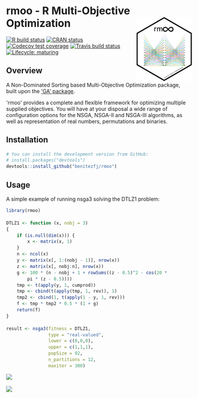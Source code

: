 
<!-- README.md is generated from README.Rmd. Please edit that file -->
# rmoo - R Multi-Objective Optimization <img src="man/figures/logo.png" align="right" width="150px" alt=""/>

<!-- badges: start -->
[![R build status](https://github.com/benitezfj/rmoo/workflows/R-CMD-check/badge.svg)](https://github.com/benitezfj/rmoo/actions) [![CRAN status](https://www.r-pkg.org/badges/version/rmoo)](https://CRAN.R-project.org/package=rmoo) [![Codecov test coverage](https://codecov.io/gh/benitezfj/rmoo/branch/master/graph/badge.svg?token=QK4Z2yVUSw)](https://codecov.io/gh/benitezfj/rmoo?branch=master) [![Travis build status](https://travis-ci.com/benitezfj/rmoo.svg?branch=master)](https://travis-ci.com/benitezfj/rmoo) [![Lifecycle: maturing](https://img.shields.io/badge/lifecycle-maturing-blue.svg)](https://www.tidyverse.org/lifecycle/#maturing) <!-- badges: end -->

## Overview

A Non-Dominated Sorting based Multi-Objective Optimization package, built upon the ['GA' package](https://CRAN.R-project.org/package=GA).

'rmoo' provides a complete and flexible framework for optimizing multiple supplied objectives. You will have at your disposal a wide range of configuration options for the NSGA, NSGA-II and NSGA-III algorithms, as well as representation of real numbers, permutations and binaries.

## Installation

``` r
# You can install the development version from GitHub:
# install.packages("devtools")
devtools::install_github("benitezfj/rmoo")
```

## Usage

A simple example of running nsga3 solving the DTLZ1 problem:

``` r
library(rmoo)

DTLZ1 <- function (x, nobj = 3) 
{
    if (is.null(dim(x))) {
        x <- matrix(x, 1)
    }
    n <- ncol(x)
    y <- matrix(x[, 1:(nobj - 1)], nrow(x))
    z <- matrix(x[, nobj:n], nrow(x))
    g <- 100 * (n - nobj + 1 + rowSums((z - 0.5)^2 - cos(20 * 
        pi * (z - 0.5))))
    tmp <- t(apply(y, 1, cumprod))
    tmp <- cbind(t(apply(tmp, 1, rev)), 1)
    tmp2 <- cbind(1, t(apply(1 - y, 1, rev)))
    f <- tmp * tmp2 * 0.5 * (1 + g)
    return(f)
}

result <- nsga3(fitness = DTLZ1,
                type = "real-valued",
                lower = c(0,0,0),
                upper = c(1,1,1),
                popSize = 92,
                n_partitions = 12,
                maxiter = 300)
```

![](https://github.com/benitezfj/rmoo/blob/master/man/figures/README-example-1.jpeg)<!-- -->

![](https://github.com/benitezfj/rmoo/blob/master/man/figures/README-example-2.png)<!-- -->
